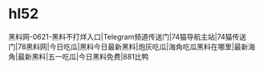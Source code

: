 # hl52
黑料网-0621-黑料不打烊入口|Telegram频道传送门|74猫导航主站|74猫传送门|78黑料网|今日吃瓜|黑料今日最新黑料|炮灰吃瓜|海角吃瓜黑料在哪里|最新海角|最新黑料|五一吃瓜|今日黑料免费|881比鸭
